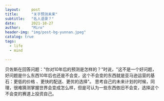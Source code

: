 ```yaml
---
layout:     post
title:      "关于预测未来"
subtitle:   "名人语录？"
date:       2021-10-27
author:     "Miro"
header-img: "img/post-bg-yunnan.jpeg"
catalog: true
tags:
  - life
  - mind
  
---
```



贝佐斯在回答问题："你对10年后的预测是怎样的？"时说，"这不是一个好问题，好问题是什么东西10年后也还是不会变，这个不会变的东西就是亚马逊运营的基石：更低的价格 、更快的配送、更优的选择"。
思考自己的未来计划的时候，同理，很难猜测掌握世界会变成怎么样，但是可认为一些东西依旧不会变，选择这个不会变的赛道上投资自己。
